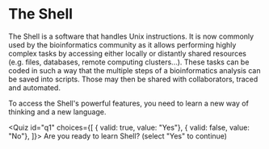 <script>
import Quiz from "components/Quiz.svelte";
</script>
# The Shell
The Shell is a software that handles Unix instructions. It is now commonly used by the bioinformatics community as it allows performing highly complex tasks by accessing either locally or distantly shared resources (e.g. files, databases, remote computing clusters...). These tasks can be coded in such a way that the multiple steps of a bioinformatics analysis can be saved into scripts. Those may then be shared with collaborators, traced and automated.

To access the Shell's powerful features, you need to learn a new way of thinking and a new language.

<Quiz id="q1" choices={[
	{ valid: true, value: "Yes"},
	{ valid: false, value: "No"},
]}>
	<span slot="prompt">
		Are you ready to learn Shell? (select "Yes" to continue)
	</span>
</Quiz>

